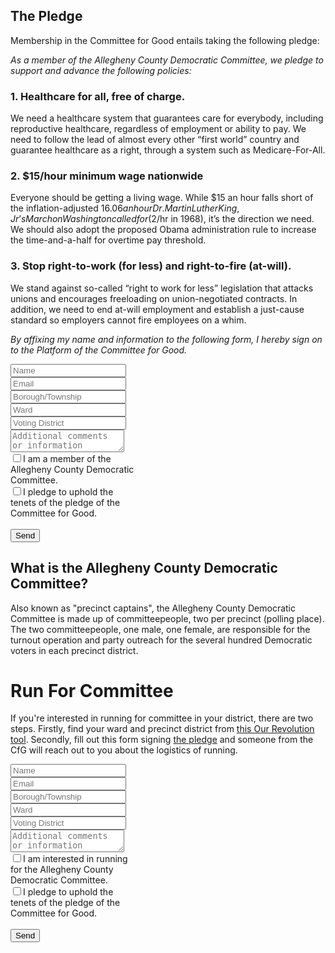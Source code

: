 ## The Pledge

Membership in the Committee for Good entails taking the following pledge: 

*As a member of the Allegheny County Democratic Committee, we pledge to support and advance the following policies:*

### 1. Healthcare for all, free of charge.

We need a healthcare system that guarantees care for everybody, including reproductive healthcare, regardless of employment or ability to pay. We need to follow the lead of almost every other “first world” country and guarantee healthcare as a right, through a system such as Medicare-For-All.

### 2. $15/hour minimum wage nationwide

Everyone should be getting a living wage. While $15 an hour falls short of the inflation-adjusted $16.06 an hour Dr. Martin Luther King, Jr’s March on Washington called for ($2/hr in 1968), it’s the direction we need. We should also adopt the proposed Obama administration rule to increase the time-and-a-half for overtime pay threshold.

### 3. Stop right-to-work (for less) and right-to-fire (at-will).

We stand against so-called “right to work for less” legislation that attacks unions and encourages freeloading on union-negotiated contracts. In addition, we need to end at-will employment and establish a just-cause standard so employers cannot fire employees on a whim.

*By affixing my name and information to the following form, I hereby sign on to the Platform of the Committee for Good.*

<div style="width: 200px;">
<form method="POST" action="https://formspree.io/sean@spb.li" style="margin-bottom: 0.5em; margin-top: 0.5em;">
  <input type="text" name="name" placeholder="Name">
  <input type="email" name="email" placeholder="Email">
  <input type="text" name="borough" placeholder="Borough/Township">
  <input type="number" name="ward" placeholder="Ward">
  <input type="number" name="district" placeholder="Voting District">
  <textarea name="message" placeholder="Additional comments or information"></textarea>
  <input type="checkbox" name="member">I am a member of the Allegheny County Democratic Committee.<br />
  <input type="checkbox" name="pledge">I pledge to uphold the tenets of the pledge of the Committee for Good.<br />
  <br />
  <button type="submit">Send</button>
</form>
</div>

## What is the Allegheny County Democratic Committee?

Also known as "precinct captains", the Allegheny County Democratic Committee is made up of committeepeople, two per precinct (polling place). The two committeepeople, one male, one female, are responsible for the turnout operation and party outreach for the several hundred Democratic voters in each precinct district. 

# Run For Committee

If you're interested in running for committee in your district, there are two steps. Firstly, find your ward and precinct district from [this Our Revolution tool](http://transformtheparty.com/run-your-precinct/). Secondly, fill out this form signing [the pledge](#the-pledge) and someone from the CfG will reach out to you about the logistics of running.

<div style="width: 200px;">
<form method="POST" action="https://formspree.io/sean@spb.li" style="margin-bottom: 0.5em; margin-top: 0.5em;">
  <input type="text" name="name" placeholder="Name">
  <input type="email" name="email" placeholder="Email">
  <input type="text" name="borough" placeholder="Borough/Township">
  <input type="number" name="ward" placeholder="Ward">
  <input type="number" name="district" placeholder="Voting District">
  <textarea name="message" placeholder="Additional comments or information"></textarea>
  <input type="checkbox" name="running">I am interested in running for the Allegheny County Democratic Committee.<br />
  <input type="checkbox" name="pledge">I pledge to uphold the tenets of the pledge of the Committee for Good.<br />
  <br />
  <button type="submit">Send</button>
</form>
</div>
